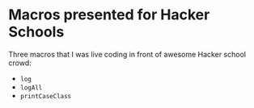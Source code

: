 # Macros presented for Hacker Schools

Three macros that I was live coding in front of awesome Hacker school crowd:

  * `log`
  * `logAll`
  * `printCaseClass`

